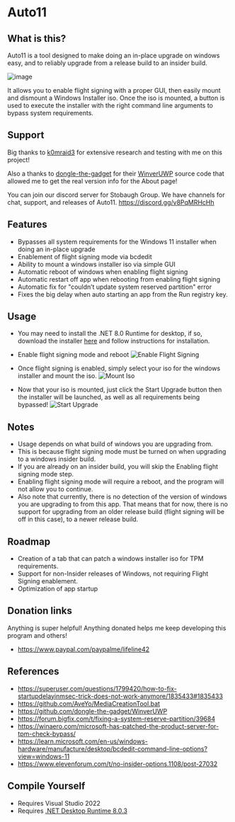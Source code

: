 # Auto11
## What is this?
Auto11 is a tool designed to make doing an in-place upgrade on windows easy, and to reliably upgrade from a release build to an insider build.

![image](https://github.com/mastercodeon314/Auto11/assets/78676320/858f7076-39ae-429b-97e9-1b7cfb729d2d)

It allows you to enable flight signing with a proper GUI, then easily mount and dismount a Windows Installer iso.
Once the iso is mounted, a button is used to execute the installer with the right command line arguments to bypass system requirements. 

## Support
Big thanks to [k0mraid3](https://github.com/k0mraid3) for extensive research and testing with me on this project!

Also a thanks to [dongle-the-gadget](https://github.com/dongle-the-gadget) for their [WinverUWP](https://github.com/dongle-the-gadget/WinverUWP) source code that allowed me to get the real version info for the About page!

You can join our discord server for Stobaugh Group.
We have channels for chat, support, and releases of Auto11.
https://discord.gg/v8PqMRHcHh

## Features
- Bypasses all system requirements for the Windows 11 installer when doing an in-place upgrade
- Enablement of flight signing mode via bcdedit
- Ability to mount a windows installer iso via simple GUI
- Automatic reboot of windows when enabling flight signing
- Automatic restart off app when rebooting from enabling flight signing
- Automatic fix for "couldn’t update system reserved partition" error
- Fixes the big delay when auto starting an app from the Run registry key.

## Usage
- You may need to install the .NET 8.0 Runtime for desktop, if so, download the installer [here](https://dotnet.microsoft.com/en-us/download/dotnet/thank-you/runtime-desktop-8.0.3-windows-x64-installer) and follow instructions for installation.

- Enable flight signing mode and reboot
  ![Enable Flight Signing](https://github.com/mastercodeon314/Auto11/assets/78676320/ba964fda-8148-4250-9a4f-eec3db539621)
  
- Once flight signing is enabled, simply select your iso for the windows installer and mount the iso.
  ![Mount Iso](https://github.com/mastercodeon314/Auto11/assets/78676320/081a4a14-b877-481c-bed7-8d5386ff19a8)

- Now that your iso is mounted, just click the Start Upgrade button then the installer will be launched, as well as all requirements being bypassed!
  ![Start Upgrade](https://github.com/mastercodeon314/Auto11/assets/78676320/950c7f64-7846-402b-839f-09f2176e7fba)

## Notes
- Usage depends on what build of windows you are upgrading from.
- This is because flight signing mode must be turned on when upgrading to a windows insider build.
- If you are already on an insider build, you will skip the Enabling flight signing mode step. 
- Enabling flight signing mode will require a reboot, and the program will not allow you to continue. 
- Also note that currently, there is no detection of the version of windows you are upgrading to from this app. 
  That means that for now, there is no support for upgrading from an older release build (flight signing will be off in this case), to a newer release build.

## Roadmap
- Creation of a tab that can patch a windows installer iso for TPM requirements.
- Support for non-Insider releases of Windows, not requiring Flight Signing enablement.
- Optimization of app startup

## Donation links
Anything is super helpful! Anything donated helps me keep developing this program and others!
- https://www.paypal.com/paypalme/lifeline42

## References
- https://superuser.com/questions/1799420/how-to-fix-startupdelayinmsec-trick-does-not-work-anymore/1835433#1835433
- https://github.com/AveYo/MediaCreationTool.bat
- https://github.com/dongle-the-gadget/WinverUWP
- https://forum.bigfix.com/t/fixing-a-system-reserve-partition/39684
- https://winaero.com/microsoft-has-patched-the-product-server-for-tpm-check-bypass/
- https://learn.microsoft.com/en-us/windows-hardware/manufacture/desktop/bcdedit-command-line-options?view=windows-11
- https://www.elevenforum.com/t/no-insider-options.1108/post-27032

## Compile Yourself
- Requires Visual Studio 2022
- Requires [.NET Desktop Runtime 8.0.3](https://dotnet.microsoft.com/en-us/download/dotnet/thank-you/runtime-desktop-8.0.3-windows-x64-installer)